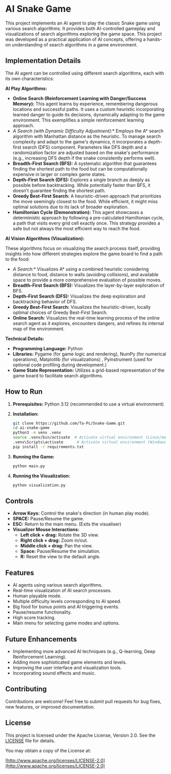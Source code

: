 # AI Snake Game

This project implements an AI agent to play the classic Snake game using various search algorithms. It provides both AI-controlled gameplay and visualizations of search algorithms exploring the game space. This project was developed as a practical application of AI concepts, offering a hands-on understanding of search algorithms in a game environment.

## Implementation Details

The AI agent can be controlled using different search algorithms, each with its own characteristics:

**AI Play Algorithms:**

* **Online Search (Reinforcement Learning with Danger/Success Memory):**  This agent learns by experience, remembering dangerous locations and successful paths. It uses a custom heuristic incorporating learned danger to guide its decisions, dynamically adapting to the game environment.  This exemplifies a simple reinforcement learning approach.
* **A* Search (with Dynamic Difficulty Adjustment):** Employs the A* search algorithm with Manhattan distance as the heuristic.  To manage search complexity and adapt to the game's dynamics, it incorporates a depth-first search (DFS) component. Parameters like DFS depth and a randomization factor are adjusted based on the snake's performance (e.g., increasing DFS depth if the snake consistently performs well).
* **Breadth-First Search (BFS):**  A systematic algorithm that guarantees finding the shortest path to the food but can be computationally expensive in larger or complex game states.
* **Depth-First Search (DFS):** Explores a single branch as deeply as possible before backtracking.  While potentially faster than BFS, it doesn't guarantee finding the shortest path.
* **Greedy Best-First Search:**  A heuristic-driven approach that prioritizes the move seemingly closest to the food.  While efficient, it might miss optimal solutions due to its lack of broader exploration.
* **Hamiltonian Cycle (Demonstration):** This agent showcases a deterministic approach by following a pre-calculated Hamiltonian cycle, a path that visits every grid cell exactly once. This strategy provides a safe but not always the most efficient way to reach the food.


**AI Vision Algorithms (Visualization):**

These algorithms focus on visualizing the search process itself, providing insights into how different strategies explore the game board to find a path to the food:

* **A* Search:** Visualizes A* using a combined heuristic considering distance to food, distance to walls (avoiding collisions), and available space to provide a more comprehensive evaluation of possible moves.
* **Breadth-First Search (BFS):**  Visualizes the layer-by-layer exploration of BFS.
* **Depth-First Search (DFS):** Visualizes the deep exploration and backtracking behavior of DFS.
* **Greedy Best-First Search:**  Visualizes the heuristic-driven, locally optimal choices of Greedy Best-First Search.
* **Online Search:** Visualizes the real-time learning process of the online search agent as it explores, encounters dangers, and refines its internal map of the environment.

**Technical Details:**

*   **Programming Language:** Python
*   **Libraries:** Pygame (for game logic and rendering), NumPy (for numerical operations), Matplotlib (for visualizations)  ,  Pyinstrument (used for optional code profiling during development.)
*   **Game State Representation:** Utilizes a grid-based representation of the game board to facilitate search algorithms.

## How to Run

1.  **Prerequisites:** Python 3.12 (recommended to use a virtual environment)
2.  **Installation:**

    ```bash
    git clone https://github.com/Ta-Pc/Snake-Game.git 
    cd ai-snake-game
    python3 -m venv .venv
    source .venv/bin/activate  # Activate virtual environment (Linux/macOS)
    .venv\Scripts\activate      # Activate virtual environment (Windows)
    pip install -r requirements.txt
    ```
3.  **Running the Game:**
    ```bash
    python main.py
    ```
4. **Running the Visualization:**
    ```bash
    python visualization.py
    ```


## Controls

*   **Arrow Keys:** Control the snake's direction (in human play mode).
*   **SPACE:** Pause/Resume the game.
*   **ESC:** Return to the main menu.  (Exits the visualiser)
* **Visualizer Mouse Interactions:**
    * **Left click + drag:** Rotate the 3D view.
    * **Right click + drag:** Zoom in/out.
    * **Middle click + drag:** Pan the view.
    * **Space:** Pause/Resume the simulation.
    * **R:** Reset the view to the default angle.




## Features

*   AI agents using various search algorithms.
*   Real-time visualization of AI search processes.
*   Human playable mode.
*   Multiple difficulty levels corresponding to AI speed.
*   Big food for bonus points and AI triggering events.
*   Pause/resume functionality.
*   High score tracking.
*   Main menu for selecting game modes and options.


## Future Enhancements

*   Implementing more advanced AI techniques (e.g., Q-learning, Deep Reinforcement Learning).
*   Adding more sophisticated game elements and levels.
*   Improving the user interface and visualization tools.
*   Incorporating sound effects and music.


## Contributing

Contributions are welcome! Feel free to submit pull requests for bug fixes, new features, or improved documentation.


## License

This project is licensed under the Apache License, Version 2.0. See the [LICENSE](LICENSE) file for details.

You may obtain a copy of the License at:

[http://www.apache.org/licenses/LICENSE-2.0](http://www.apache.org/licenses/LICENSE-2.0)
